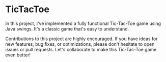 # TicTacToe

In this project, I've implemented a fully functional Tic-Tac-Toe game using Java swings. It's a classic game that's easy to understand.


Contributions to this project are highly encouraged. If you have ideas for new features, bug fixes, or optimizations, please don't hesitate to open issues or pull requests. Let's collaborate to make this Tic-Tac-Toe game even better!
